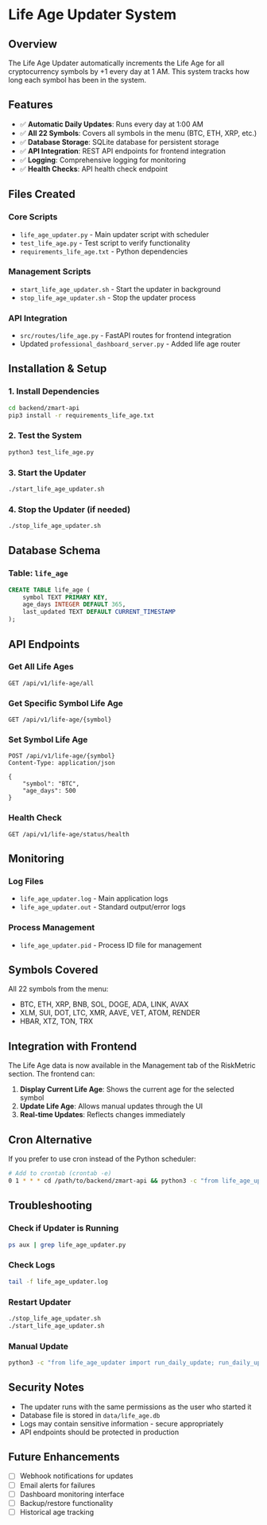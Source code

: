 # Life Age Updater System

## Overview
The Life Age Updater automatically increments the Life Age for all cryptocurrency symbols by +1 every day at 1 AM. This system tracks how long each symbol has been in the system.

## Features
- ✅ **Automatic Daily Updates**: Runs every day at 1:00 AM
- ✅ **All 22 Symbols**: Covers all symbols in the menu (BTC, ETH, XRP, etc.)
- ✅ **Database Storage**: SQLite database for persistent storage
- ✅ **API Integration**: REST API endpoints for frontend integration
- ✅ **Logging**: Comprehensive logging for monitoring
- ✅ **Health Checks**: API health check endpoint

## Files Created

### Core Scripts
- `life_age_updater.py` - Main updater script with scheduler
- `test_life_age.py` - Test script to verify functionality
- `requirements_life_age.txt` - Python dependencies

### Management Scripts
- `start_life_age_updater.sh` - Start the updater in background
- `stop_life_age_updater.sh` - Stop the updater process

### API Integration
- `src/routes/life_age.py` - FastAPI routes for frontend integration
- Updated `professional_dashboard_server.py` - Added life age router

## Installation & Setup

### 1. Install Dependencies
```bash
cd backend/zmart-api
pip3 install -r requirements_life_age.txt
```

### 2. Test the System
```bash
python3 test_life_age.py
```

### 3. Start the Updater
```bash
./start_life_age_updater.sh
```

### 4. Stop the Updater (if needed)
```bash
./stop_life_age_updater.sh
```

## Database Schema

### Table: `life_age`
```sql
CREATE TABLE life_age (
    symbol TEXT PRIMARY KEY,
    age_days INTEGER DEFAULT 365,
    last_updated TEXT DEFAULT CURRENT_TIMESTAMP
);
```

## API Endpoints

### Get All Life Ages
```http
GET /api/v1/life-age/all
```

### Get Specific Symbol Life Age
```http
GET /api/v1/life-age/{symbol}
```

### Set Symbol Life Age
```http
POST /api/v1/life-age/{symbol}
Content-Type: application/json

{
    "symbol": "BTC",
    "age_days": 500
}
```

### Health Check
```http
GET /api/v1/life-age/status/health
```

## Monitoring

### Log Files
- `life_age_updater.log` - Main application logs
- `life_age_updater.out` - Standard output/error logs

### Process Management
- `life_age_updater.pid` - Process ID file for management

## Symbols Covered
All 22 symbols from the menu:
- BTC, ETH, XRP, BNB, SOL, DOGE, ADA, LINK, AVAX
- XLM, SUI, DOT, LTC, XMR, AAVE, VET, ATOM, RENDER
- HBAR, XTZ, TON, TRX

## Integration with Frontend

The Life Age data is now available in the Management tab of the RiskMetric section. The frontend can:

1. **Display Current Life Age**: Shows the current age for the selected symbol
2. **Update Life Age**: Allows manual updates through the UI
3. **Real-time Updates**: Reflects changes immediately

## Cron Alternative

If you prefer to use cron instead of the Python scheduler:

```bash
# Add to crontab (crontab -e)
0 1 * * * cd /path/to/backend/zmart-api && python3 -c "from life_age_updater import run_daily_update; run_daily_update()"
```

## Troubleshooting

### Check if Updater is Running
```bash
ps aux | grep life_age_updater.py
```

### Check Logs
```bash
tail -f life_age_updater.log
```

### Restart Updater
```bash
./stop_life_age_updater.sh
./start_life_age_updater.sh
```

### Manual Update
```bash
python3 -c "from life_age_updater import run_daily_update; run_daily_update()"
```

## Security Notes
- The updater runs with the same permissions as the user who started it
- Database file is stored in `data/life_age.db`
- Logs may contain sensitive information - secure appropriately
- API endpoints should be protected in production

## Future Enhancements
- [ ] Webhook notifications for updates
- [ ] Email alerts for failures
- [ ] Dashboard monitoring interface
- [ ] Backup/restore functionality
- [ ] Historical age tracking
